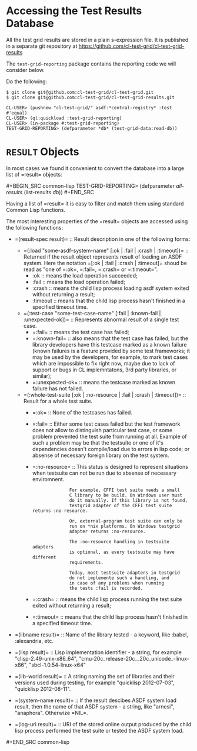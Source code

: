 Accessing the Test Results Database
===================================

All the test grid results are stored in a plain s-expression
file. It is published in a separate git repository at
https://github.com/cl-test-grid/cl-test-grid-results

The `test-grid-reporting` package contains the
reporting code we will consider below.

Do the following:

``` common-lisp
$ git clone git@github.com:cl-test-grid/cl-test-grid.git
$ git clone git@github.com:cl-test-grid/cl-test-grid-results.git

CL-USER> (pushnew "cl-test-grid/" asdf:*central-registry* :test #'equal)
CL-USER> (ql:quickload :test-grid-reporting)
CL-USER> (in-package #:test-grid-reporting)
TEST-GRID-REPORTING> (defparameter *db* (test-grid-data:read-db))
```

`RESULT` Objects
==================

In most cases we found it convenient to convert
the database into a large list of =result= objects:

#+BEGIN_SRC common-lisp
TEST-GRID-REPORTING> (defparameter *all-results* (list-results *db*))
#+END_SRC

Having a list of =result= it is easy to filter
and match them using standard Common Lisp functions.

The most interesting properties of the =result= objects
are accessed using the following functions:

- =(result-spec result)= :: Result description in one of the following forms:
  - =(:load "some-asdf-system-name" [:ok | :fail | :crash | :timeout])= ::
    Returned if the result object represents result of loading an ASDF system.
    Here the notation =[:ok | :fail | :crash | :timeout]= shoud be read as "one of =:ok=, =:fail=, =:crash= or =:timeout=".
    - :ok :: means the load operation succeeded;
    - :fail :: means the load operation failed;
    - :crash :: means the child lisp process loading asdf
                system exited without returning a result;            
    - :timeout :: means that the child lisp process
                  hasn't finished in a specified timeout time.
  - =(:test-case "some-test-case-name" [:fail | :known-fail | :unexpected-ok])= ::
    Represents abnormal result of a single test case.
    - =:fail= :: means the test case has failed;
    - =:known-fail= :: also means that the test case has failed, but
                       the library developers have this testcase
                       marked as a known failure (known failures is a feature
                       provided by some test frameworks; it may be used
                       by the developers, for example, to mark
                       test cases which are impossible to fix right now,
                       maybe due to lack of support or bugs
                       in CL implemntatons, 3rd party libraries, or similar);
    - =:unexpected-ok= :: means the testcase marked as known failure has not failed.
  - =(:whole-test-suite [:ok | :no-resource | :fail | :crash | :timeout])= ::
       Result for a whole test suite.
       - =:ok= :: None of the testcases has failed.
       - =:fail= :: Either some test cases failed but the test
            framework does not allow to distinguish
            particular test case, or some problem
            prevented the test suite from running at all.
            Example of such a problem may be that the
            testsuite or one of it's dependencies
            doesn't compile/load due to errors
            in lisp code; or absense of necessary
            foreign library on the test system.
       - =:no-resource= :: This status is designed to represent
                           situations when testsuite can not be run due
                           to absense of necessary enviromnent.

                           For example, CFFI test suite needs a small
                           C library to be build. On Windows user must
                           do it manually. If this library is not found,
                           testgrid adapter of the CFFI test suite returns :no-resource.
                           
                           Or, external-program test suite can only be
                           run on *nix platforms. On Windows testgrid
                           adapter returns :no-resource.

                           The :no-resource handling in testsuite adapters
                           is optional, as every testsuite may have different
                           requirements.

                           Today, most testsuite adapters in testgrid
                           do not implemente such a handling, and
                           in case of any problems when running
                           the tests :fail is recorded.
       - =:crash= :: means the child lisp process running the test suite
                     exited without returning a result;
       - =:timeout= :: means that the child lisp process
                       hasn't finished in a specified timeout time.
- =(libname result)= :: Name of the library tested - a keyword, like :babel, :alexandria, etc.

- =(lisp result)= :: Lisp implementation identifier - a string, for example "clisp-2.49-unix-x86_64",
   "cmu-20c_release-20c__20c_unicode_-linux-x86", "sbcl-1.0.54-linux-x64"

- =(lib-world result)= :: A string naming the set of libraries and their versions used during testing,
  for example "quicklisp 2012-07-03", "quicklisp 2012-08-11".

- =(system-name result)= :: If the result descibes ASDF system load result, then the
  name of that ASDF system - a string, like "arnesi", "anaphora".
  Otherwize =NIL=.

- =(log-uri result)= :: URI of the stored online output produced by the child lisp process
  performed the test suite or tested the ASDF system load.

#+END_SRC common-lisp
